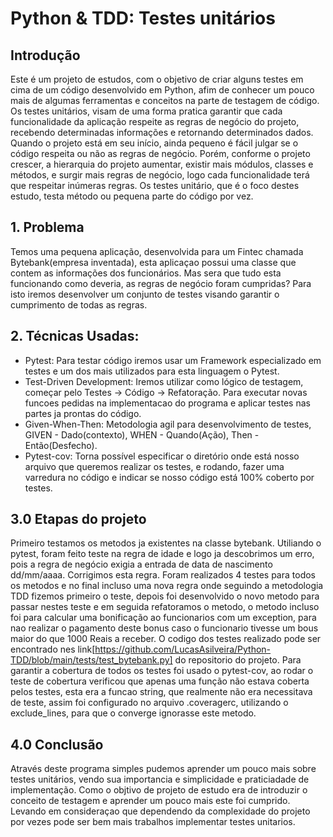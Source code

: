 # Python & TDD: Testes unitários


## Introdução

Este é um projeto de estudos, com o objetivo de criar alguns testes em cima de um código desenvolvido em Python, afim de conhecer um pouco mais de algumas ferramentas e conceitos na parte de testagem de código. Os testes unitários, visam de uma forma pratica garantir que cada funcionalidade da aplicação respeite as regras de negócio do projeto, recebendo determinadas informações e retornando determinados dados. Quando o projeto está em seu início, ainda pequeno é fácil julgar se o código respeita ou não as regras de negócio. Porém, conforme o projeto crescer, a hierarquia do projeto aumentar, existir mais módulos, classes e métodos, e surgir mais regras de negócio, logo cada funcionalidade terá que respeitar inúmeras regras.
Os testes unitário, que é o foco destes estudo, testa método ou pequena parte do código por vez.

## 1. Problema

 Temos uma pequena aplicação, desenvolvida para um Fintec chamada Bytebank(empresa inventada), esta aplicaçao possui uma classe que contem as informações dos funcionários. Mas sera que tudo esta funcionando como deveria, as regras de negócio foram cumpridas? Para isto iremos desenvolver um conjunto de testes visando garantir o cumprimento de todas as regras. 

## 2. Técnicas Usadas:

- Pytest: Para testar código iremos usar um Framework especializado em testes e um dos mais utilizados para esta linguagem o Pytest.
- Test-Driven Development: Iremos utilizar como lógico de testagem, começar pelo Testes -> Código -> Refatoração. Para executar novas funcoes pedidas na implementacao do programa e aplicar testes nas partes ja prontas do código.
- Given-When-Then: Metodologia agil para desenvolvimento de testes, GIVEN - Dado(contexto), WHEN - Quando(Ação), Then - Então(Desfecho).
- Pytest-cov:  Torna possível especificar o diretório onde está nosso arquivo que queremos realizar os testes, e rodando, fazer uma varredura no código e indicar se nosso código está 100% coberto por testes.

## 3.0 Etapas do projeto

Primeiro testamos os metodos ja existentes na classe bytebank. Utiliando o pytest, foram feito teste na regra de idade e logo ja descobrimos um erro, pois a regra de negócio exigia a entrada de data de nascimento dd/mm/aaaa. Corrigimos esta regra. 
Foram realizados 4 testes para todos os metodos e no final incluso uma nova regra onde seguindo a metodologia TDD fizemos primeiro o teste, depois foi desenvolvido o novo metodo para passar nestes teste e em seguida refatoramos o metodo, o metodo incluso foi para calcular uma bonificação ao funcionarios com um exception, para nao realizar o pagamento deste bonus caso o funcionario tivesse um bous maior do que 1000 Reais a receber. 
O codigo dos testes realizado pode ser encontrado nes link[https://github.com/LucasAsilveira/Python-TDD/blob/main/tests/test_bytebank.py] do repositorio do projeto.
Para garantir a cobertura de todos os testes foi usado o pytest-cov, ao rodar o teste de cobertura verificou que apenas uma função não estava coberta pelos testes, esta era a funcao string, que realmente não era necessitava de teste, assim foi configurado no arquivo .coveragerc, utilizando o exclude_lines, para que o converge ignorasse este metodo. 

## 4.0 Conclusão

Através deste programa simples pudemos aprender um pouco mais sobre testes unitários, vendo sua importancia e simplicidade e praticiadade de implementação. Como o objtivo de projeto de estudo era de introduzir o conceito de testagem e aprender um pouco mais este foi cumprido. Levando em consideraçao que dependendo da complexidade do projeto por vezes pode ser bem mais trabalhos implementar testes unitarios. 
